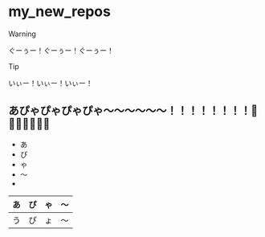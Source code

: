 # my_new_repos

> [!WARNING]
> ぐーぅー！ぐーぅー！ぐーぅー！

> [!TIP]
> いぃー！いぃー！いぃー！
 
## あぴゃぴゃぴゃぴゃ～～～～～～！！！！！！！！🤞🤞🤞🤞🤞🤞🤞
- あ
- ぴ
- ゃ
- ～
- 
|あ|ぴ|ゃ|～|
--|--|--|--|
|う|ぴ|ょ|～|

